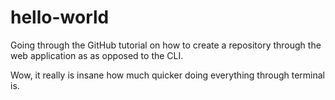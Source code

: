 # hello-world
Going through the GitHub tutorial on how to create a repository through the web application as as opposed to the CLI.

Wow, it really is insane how much quicker doing everything through terminal is.
